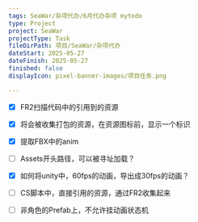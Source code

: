 ```yaml
---
tags: SeaWar/杂项代办/6月代办杂项 mytodo
type: Project
project: SeaWar
projectType: Task
fileDirPath: 项目/SeaWar/杂项代办
dateStart: 2025-05-27
dateFinish: 2025-05-27
finished: false
displayIcon: pixel-banner-images/项目任务.png

---
```

- [x] FR2扫描代码中的引用到的资源
- [x] 将会被收集打包的资源，在资源图标前，显示一个标识
- [x] 提取FBX中的anim
- [ ] Assets开头路径，可以被寻址加载？
- [x] 如何将unity中，60fps的动画，导出成30fps的动画？
- [ ] CS脚本中，直接引用的资源，通过FR2收集起来
- [ ] 非角色的Prefab上，不允许挂动画状态机



